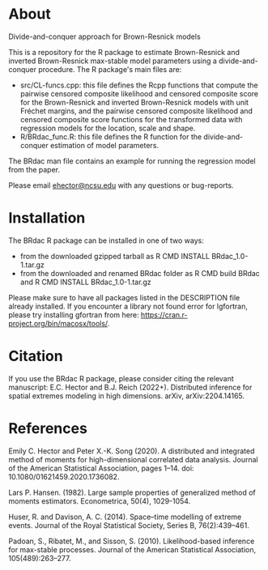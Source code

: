 # About
Divide-and-conquer approach for Brown-Resnick models

This is a repository for the R package to estimate Brown-Resnick and inverted Brown-Resnick max-stable model parameters using a divide-and-conquer procedure. The R package's main files are:
- src/CL-funcs.cpp: this file defines the Rcpp functions that compute the pairwise censored composite likelihood and censored composite score for the Brown-Resnick and inverted Brown-Resnick models with unit Fréchet margins, and the pairwise censored composite likelihood and censored composite score functions for the transformed data with regression models for the location, scale and shape.
- R/BRdac_func.R: this file defines the R function for the divide-and-conquer estimation of model parameters.

The BRdac man file contains an example for running the regression model from the paper.

Please email ehector@ncsu.edu with any questions or bug-reports.

# Installation

The BRdac R package can be installed in one of two ways:
- from the downloaded gzipped tarball as R CMD INSTALL BRdac_1.0-1.tar.gz
- from the downloaded and renamed BRdac folder as R CMD build BRdac and R CMD INSTALL BRdac_1.0-1.tar.gz

Please make sure to have all packages listed in the DESCRIPTION file already installed. If you encounter a library not found error for lgfortran, please try installing gfortran from here: https://cran.r-project.org/bin/macosx/tools/.

# Citation

If you use the BRdac R package, please consider citing the relevant manuscript: E.C. Hector and B.J. Reich (2022+). Distributed inference for spatial extremes modeling in high dimensions. arXiv, arXiv:2204.14165.

# References

Emily C. Hector and Peter X.-K. Song (2020). A distributed and integrated method of moments for high-dimensional correlated data analysis. Journal of the American Statistical Association, pages 1–14. doi: 10.1080/01621459.2020.1736082.

Lars P. Hansen. (1982). Large sample properties of generalized method of moments estimators. Econometrica, 50(4), 1029-1054.

Huser, R. and Davison, A. C. (2014). Space–time modelling of extreme events. Journal of the Royal Statistical Society, Series B, 76(2):439–461.

Padoan, S., Ribatet, M., and Sisson, S. (2010). Likelihood-based inference for max-stable processes. Journal of the American Statistical Association, 105(489):263–277.
